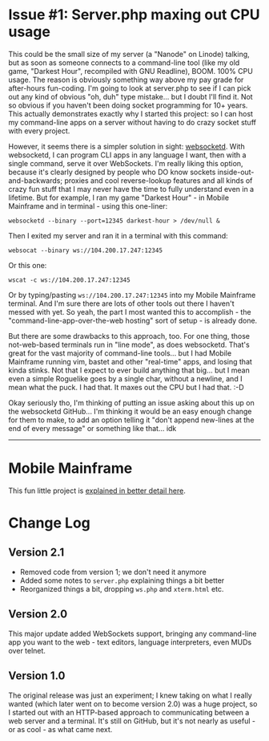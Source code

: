 # Issue #1: Server.php maxing out CPU usage

This could be the small size of my server (a "Nanode" on Linode) talking,
but as soon as someone connects to a command-line tool (like my old game,
"Darkest Hour", recompiled with GNU Readline), BOOM.  100% CPU usage.
The reason is obviously something way above my pay grade for after-hours
fun-coding.  I'm going to look at server.php to see if I can pick out any
kind of obvious "oh, duh" type mistake... but I doubt I'll find it.  Not so
obvious if you haven't been doing socket programming for 10+ years.  This
actually demonstrates exactly why I started this project: so I can host my
command-line apps on a server without having to do crazy socket stuff with
every project.

However, it seems there is a simpler solution in sight:
[websocketd](http://websocketd.com/).  With websocketd, I can program CLI
apps in any language I want, then with a single command, serve it over
WebSockets.  I'm really liking this option, because it's clearly designed
by people who DO know sockets inside-out-and-backwards; proxies and cool
reverse-lookup features and all kinds of crazy fun stuff that I may never
have the time to fully understand even in a lifetime.  But for example, I
ran my game "Darkest Hour" - in Mobile Mainframe and in terminal - using
this one-liner:

`websocketd --binary --port=12345 darkest-hour > /dev/null &`

Then I exited my server and ran it in a terminal with this command:

`websocat --binary ws://104.200.17.247:12345`

Or this one:

`wscat -c ws://104.200.17.247:12345`

Or by typing/pasting `ws://104.200.17.247:12345` into my Mobile Mainframe terminal.  And I'm sure there are lots of other tools out there I haven't messed with yet.  So yeah, the part I most wanted this to accomplish - the "command-line-app-over-the-web hosting" sort of setup - is already done.

But there are some drawbacks to this approach, too.  For one thing, those not-web-based terminals run in "line mode", as does websocketd.  That's great for the vast majority of command-line tools... but I had Mobile Mainframe running vim, bastet and other "real-time" apps, and losing that kinda stinks.  Not that I expect to ever build anything that big... but I mean even a simple Roguelike goes by a single char, without a newline, and I mean what the puck.  I had that.  It maxes out the CPU but I had that. :-D

Okay seriously tho, I'm thinking of putting an issue asking about this up on the websocketd GitHub... I'm thinking it would be an easy enough change for them to make, to add an option telling it "don't append new-lines at the end of every message" or something like that... idk

------------------------------------------------------------------------

# Mobile Mainframe

This fun little project is [explained in better detail here](https://thegeekonskates.github.io/mobile-mainframe/).

# Change Log

## Version 2.1

* Removed code from version 1; we don't need it anymore
* Added some notes to `server.php` explaining things a bit better
* Reorganized things a bit, dropping `ws.php` and `xterm.html` etc.


## Version 2.0

This major update added WebSockets support, bringing any command-line app you want to the web - text editors, language interpreters, even MUDs over telnet.


## Version 1.0

The original release was just an experiment; I knew taking on what I really wanted (which later went on to become version 2.0) was a huge project, so I started out with an HTTP-based approach to communicating between a web server and a terminal.  It's still on GitHub, but it's not nearly as useful - or as cool - as what came next.
